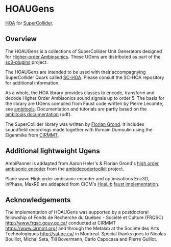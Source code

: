 # HOAUGens

[HOA](https://en.wikipedia.org/wiki/Ambisonics#Higher-order_Ambisonics) for [SuperCollider](http://supercollider.github.io/).


## Overview

The HOAUGens is a collections of SuperCollider Unit Generators designed for [Higher-order Ambinsonics](https://en.wikipedia.org/wiki/Ambisonics#Higher-order_Ambisonics). These UGens are distributed as part of the [sc3-plugins](https://github.com/supercollider/sc3-plugins) project.

The HOAUGens are intended to be used with their accompagnying SuperCollider Quark called [SC-HOA](https://github.com/florian-grond/SC-HOA). Please consult the SC-HOA repository for additional information.

As a whole, the HOA library provides classes to encode, transform and decode Higher Order Ambisonics sound signals up to order 5. The basis for the library are UGens compiled from Faust code written by Pierre Lecomte, see [ambitools](https://github.com/sekisushai/ambitools). Documentation and tutorials are partly based on the [ambitools documentation](https://github.com/sekisushai/ambitools/blob/master/Documentation/documentation.pdf) (pdf).

The SuperCollider library was written by [Florian Grond](http://www.grond.at). It includes soundfield recordings made together with Romain Dumoulin using the Eigenmike from [CIRMMT](http://www.cirmmt.org).

## Additional lightweight Ugens

AmbiPanner is addapted from Aaron Heler's & Florian Grond's [high order ambisonic encoder](https://bitbucket.org/ambidecodertoolbox/adt/src/b6c8c11dc421e7b6a1261b03872788bbd7a8fee7/faust/ambi_panner_ambix_o5.dsp?at=master&fileviewer=file-view-default) from the [ambidecodertoolkit](https://bitbucket.org/ambidecodertoolbox/adt/overview) project.

Plane wave High order ambisonic encoder and optimisations Enc3D, InPhase, MaxRE are addapted from CICM's [HoaLib](http://hoalibrary.mshparisnord.fr/en) [faust implementation](https://github.com/CICM/HoaLibrary-Faust).

## Acknowledgements

The implementation of HOAUGens was supported by a postdoctoral fellowship of Fonds de Recherche du Québec - Société et Culture (FRQSC) http://www.frqsc.gouv.qc.ca/ conducted at CIRMMT https://www.cirmmt.org/ and through the Metalab at the Société des Arts Technologiques http://sat.qc.ca/ in Montreal.
Special thanks goes to Nicolas Bouillot, Michal Seta, Till Bovermann, Carlo Capocasa and Pierre Guillot.
